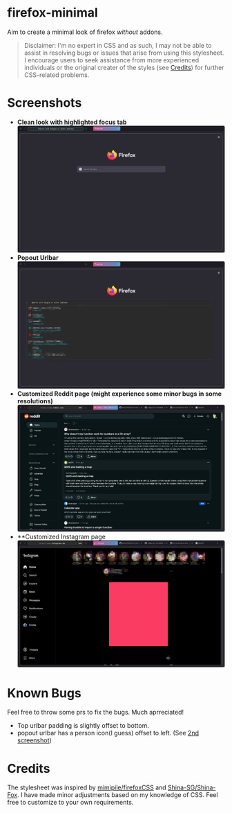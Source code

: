 
# firefox-minimal
Aim to create a minimal look of firefox *without* addons.

>Disclaimer: 
I'm no expert in CSS and as such, I may not be able to assist in resolving bugs or issues that arise from using this stylesheet. I encourage users to seek assistance from more experienced individuals or the original creater of the styles (see [Credits](#credits)) for further CSS-related problems.


# Screenshots
- **Clean look with highlighted focus tab** ![init look](image.png)
- **Popout Urlbar** ![urlbar](image-3.png)
- **Customized Reddit page (might experience some minor bugs in some resolutions)** ![reddit](image-1.png)
- **Customized Instagram page ![insta](image-2.png) 


# Known Bugs
Feel free to throw some prs to fix the bugs. Much aprreciated!
- Top urlbar padding is slightly offset to bottom.
- popout urlbar has a person icon(I guess) offset to left. (See [2nd screenshot](#screenshots))


# Credits
The stylesheet was inspired by [mimipile/firefoxCSS](https://github.com/mimipile/firefoxCSS) and [Shina-SG/Shina-Fox](https://github.com/Shina-SG/Shina-Fox). I have made minor adjustments based on my knowledge of CSS. Feel free to customize to your own requirements.
